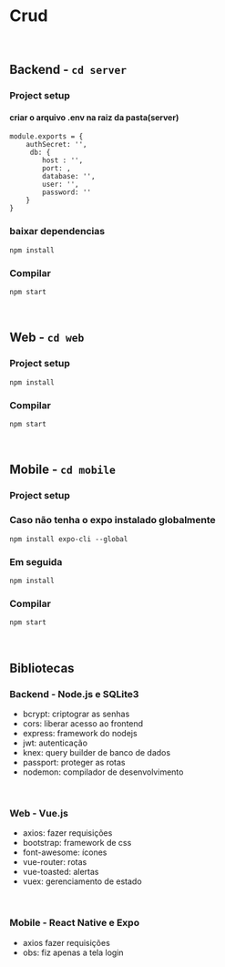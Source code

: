 # Crud 

<br />

## Backend - `cd server`
### Project setup	
#### criar o arquivo .env na raiz da pasta(server)
```	
module.exports = {
    authSecret: '',
     db: {
        host : '',
        port: ,
        database: '',
        user: '',
        password: ''
    }
}
```	
### baixar dependencias
```	
npm install	
```	

### Compilar 	
```	
npm start
```	

<br />


## Web - `cd web`
### Project setup	
```	
npm install	
```	

### Compilar 	
```	
npm start
```	

<br />

## Mobile - `cd mobile`
### Project setup	

### Caso não tenha o expo instalado globalmente

```
npm install expo-cli --global
```
### Em seguida
```	
npm install	
```	

### Compilar 	
```	
npm start
```	

<br />

## Bibliotecas
### Backend - Node.js e SQLite3
 - bcrypt: criptograr as senhas
 - cors: liberar acesso ao frontend
 - express: framework do nodejs
 - jwt: autenticação
 - knex: query builder de banco de dados
 - passport: proteger as rotas
 - nodemon: compilador de desenvolvimento
 
 <br />
 
 ### Web - Vue.js
 - axios: fazer requisições
 - bootstrap: framework de css
 - font-awesome: ícones
 - vue-router: rotas
 - vue-toasted: alertas
 - vuex: gerenciamento de estado
 
 <br />
 
 ### Mobile - React Native e Expo
 - axios fazer requisições
 - obs: fiz apenas a tela login
 
 
 






